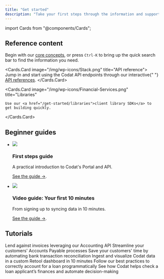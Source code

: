 ```yaml
---
title: "Get started"
description: "Take your first steps through the information and support available to you"
---
```


import Cards from "@components/Cards";

## Reference content

<Cards>
  <Cards.Card
    title="Documentation"
    image="/img/wp-icons/accounting-2.png"
  >
    Begin with our <a href="/core-concepts/overview">core concepts</a>, or press <code>Ctrl-K</code> to bring up the quick search bar to find the information you need.
  </Cards.Card>

<Cards.Card image="/img/wp-icons/Stack.png" title="API reference">
  Jump in and start using the Codat API endpoints through our interactive{" "}
  <a href="/using-the-api/overview">API references</a>.
</Cards.Card>

  <Cards.Card
    image="/img/wp-icons/Financial-Services.png"
    title="Libraries"
  >
    Use our <a href="/get-started/libraries">client library SDKs</a> to get building quickly.
  </Cards.Card>
</Cards>

## Beginner guides

<ul className="card-container">
  <li className="card">
    <div className="header">
      <img src="/img/wp-icons/Lightbulb.png" className="mini-icon" />
      <h3>First steps guide</h3>
    </div>
    <p>A practical introduction to Codat's Portal and API.</p>
    <p>
      <a href="/get-started/first-steps">See the guide →</a>.
    </p>
  </li>
  <li className="card">
    <div className="header">
      <img src="/img/wp-icons/RocketLaunch.png" className="mini-icon" />
      <h3>Video guide: Your first 10 minutes</h3>
    </div>
    <p>From signing up to syncing data in 10 minutes.</p>
    <p>
      <a href="/get-started/first-ten-minutes">See the guide →</a>.
    </p>
  </li>
</ul>

## Tutorials

<Cards>
  <Cards.MiniCard
    title="Invoice financing"
    subtitle="See the tutorial"
    image="/img/logos/usecases/lending.svg"
    link="/lending/guides/invoice-finance/introduction"
  >
    Lend against invoices leveraging our Accounting API
  </Cards.MiniCard>
  <Cards.MiniCard
    title="Bill pay"
    subtitle="See the tutorial"
    image="/img/logos/usecases/payments.svg"
    link="/payables/guides/bill-pay/introduction"
  >
    Streamline your customers' Accounts Payable processes
  </Cards.MiniCard>
  <Cards.MiniCard
    title="Bank feeds reconciliation with QuickBooks Online"
    subtitle="See the tutorial"
    image="/img/logos/usecases/sync.svg"
    link="/bank-feeds/guides/bank-feeds-tutorial"
  >
    Save your customers' time by automating bank transaction reconciliation
  </Cards.MiniCard>
  <Cards.MiniCard
    title="Building a prototype dashboard with Retool"
    subtitle="Watch video"
    image="/img/logos/usecases/lending.svg"
    link="/guides/retool-dashboard"
  >
    Ingest and visualize Codat data in a custom Retool dashboard in 10 minutes
  </Cards.MiniCard>
  <Cards.MiniCard
    title="Loan writeback"
    subtitle="Follow the guide"
    image="/img/logos/usecases/lending.svg"
    link="/lending/guides/loan-writeback/introduction"
  >
    Follow our best practices to correctly account for a loan programmatically
  </Cards.MiniCard>
  <Cards.MiniCard
    title="Loan qualification"
    subtitle="Follow the guide"
    image="/img/logos/usecases/lending.svg"
    link="/lending/guides/loan-qualification/introduction"
  >
    See how Codat helps check a loan applicant’s finances and automate
    decision-making
  </Cards.MiniCard>
</Cards>
